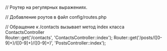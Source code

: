 // Роутер на регулярных выражениях.

// Добавление роутов в файл config/routes.php

// Обращение к /contacts вызывает метод index класса ContactsController <br>
Router::get('/contacts', 'ContactsController::index'); 
Router::get('/posts/([0-9]+)/([0-9]+)/([0-9]+)', 'PostsController::index');
